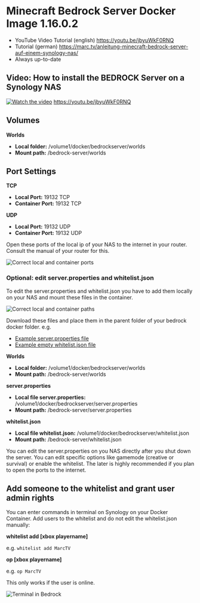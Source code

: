 # Minecraft Bedrock Server Docker Image 1.16.0.2

* YouTube Video Tutorial (english) https://youtu.be/jbyuWkF0RNQ
* Tutorial (german) https://marc.tv/anleitung-minecraft-bedrock-server-auf-einem-synology-nas/ 
* Always up-to-date

## Video: How to install the BEDROCK Server on a Synology NAS

[![Watch the video](https://img.youtube.com/vi/jbyuWkF0RNQ/maxresdefault.jpg)](https://youtu.be/jbyuWkF0RNQ)
https://youtu.be/jbyuWkF0RNQ

## Volumes

**Worlds**
* **Local folder:** /volume1/docker/bedrockserver/worlds
* **Mount path:** /bedrock-server/worlds

## Port Settings

**TCP**
* **Local Port:** 19132 TCP
* **Container Port:** 19132 TCP

**UDP**
* **Local Port:** 19132 UDP
* **Container Port:** 19132 UDP

Open these ports of the local ip of your NAS to the internet in your router. Consult the manual of your router for this.

![Correct local and container ports](https://marc.tv/media/2020/01/bedrock-port.jpg "Correct local and container ports")

### Optional: edit server.properties and whitelist.json

To edit the server.properties and whitelist.json you have to add them locally on your NAS
and mount these files in the container.

![Correct local and container paths](https://marc.tv/media/2019/04/bedrock-server-properties.jpg "Correct local and container paths")

Download these files and place them in the parent folder of your bedrock docker folder. e.g.

* [Example server.properties file](https://raw.githubusercontent.com/mtoensing/Docker-Minecraft-Bedrock-Server/master/server.properties)
* [Example empty whitelist.json file](https://raw.githubusercontent.com/mtoensing/Docker-Minecraft-Bedrock-Server/master/whitelist.json)

**Worlds**
* **Local folder:** /volume1/docker/bedrockserver/worlds
* **Mount path:** /bedrock-server/worlds

**server.properties**
* **Local file server.properties:** /volume1/docker/bedrockserver/server.properties
* **Mount path:** /bedrock-server/server.properties

**whitelist.json**
* **Local file whitelist.json:** /volume1/docker/bedrockserver/whitelist.json
* **Mount path:** /bedrock-server/whitelist.json

You can edit the server.properties on you NAS directly after you shut down the server. You can edit specific options like gamemode (creative or survival) or enable the whitelist. The later is highly recommended if you plan to open the ports to the internet.

## Add someone to the whitelist and grant user admin rights

You can enter commands in terminal on Synology on your Docker Container. Add users to the whitelist and do not edit the whitelist.json manually:

**whitelist add [xbox playername]**

e.g. `whitelist add MarcTV`

**op [xbox playername]**

e.g. `op MarcTV`

This only works if the user is online.

![Terminal in Bedrock](https://marc.tv/media/2020/01/bedrock-terminal.jpg "Terminal in Bedrock")

